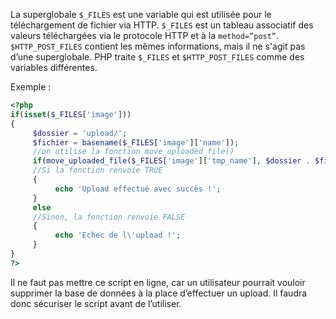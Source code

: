 La superglobale ```$_FILES``` est une variable qui est utilisée pour le téléchargement de fichier via HTTP. ```$_FILES``` est un tableau associatif des valeurs téléchargées via le protocole HTTP et à la ```method=”post”```. ```$HTTP_POST_FILES``` contient les mêmes informations, mais il ne s'agit pas d’une superglobale. PHP traite ```$_FILES``` et ```$HTTP_POST_FILES``` comme des variables différentes.

Exemple :

``` php
<?php
if(isset($_FILES['image']))
{ 
     $dossier = 'upload/';
     $fichier = basename($_FILES['image']['name']);
	 //on utilise la fonction move_uploaded_file() 
     if(move_uploaded_file($_FILES['image']['tmp_name'], $dossier . $fichier))
	 //Si la fonction renvoie TRUE
     {
          echo 'Upload effectué avec succès !';
     }
     else 
	 //Sinon, la fonction renvoie FALSE
     {
          echo 'Echec de l\'upload !';
     }
}
?>
```

Il ne faut pas mettre ce script en ligne, car un utilisateur pourrait vouloir supprimer la base de données à la place d’effectuer un upload. Il faudra donc sécuriser le script avant de l’utiliser.